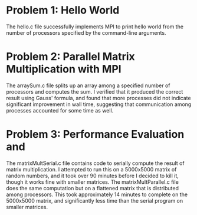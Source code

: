 # Problem 1: Hello World

The hello.c file successfully implements MPI to print hello world from the number of processors specified by the command-line arguments.

# Problem 2: Parallel Matrix Multiplication with MPI

The arraySum.c file splits up an array among a specified number of processors and computes the sum. I verified that it produced the correct result using Gauss' formula, and found that more processes did not indicate
significant improvement in wall time, suggesting that communication among processes accounted for some time as well.

# Problem 3: Performance Evaluation and

The matrixMultSerial.c file contains code to serially compute the result of matrix multiplication. I attempted to run this on a 5000x5000 matrix of random numbers, and it took over 90 minutes before I decided
to kill it, though it works fine with smaller matrices. The matrixMultParallel.c file does the same computation but on a flattened matrix that is distributed among processors. This took approximately 14
minutes to complete on the 5000x5000 matrix, and significantly less time than the serial program on smaller matrices.
